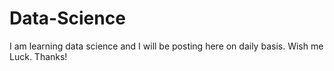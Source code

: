 # Data-Science
I am learning data science and I will be posting here on daily basis. Wish me Luck. Thanks!
